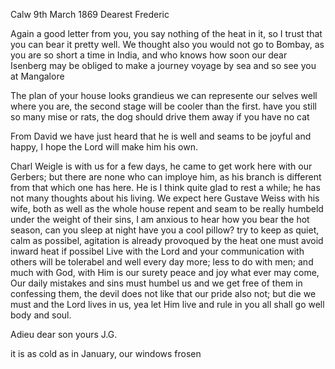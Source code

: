  Calw 9th March 1869
Dearest Frederic

Again a good letter from you, you say nothing of the heat in it, so I trust that you can bear it pretty well. We thought also you would not go to Bombay, as you are so short a time in India, and who knows how soon our dear Isenberg may be obliged to make a journey voyage by sea and so see you at Mangalore

The plan of your house looks grandieus we can represente our selves well where you are, the second stage will be cooler than the first. have you still so many mise or rats, the dog should drive them away if you have no cat

From David we have just heard that he is well and seams to be joyful and happy, I hope the Lord will make him his own.

Charl Weigle is with us for a few days, he came to get work here with our Gerbers; but there are none who can imploye him, as his branch is different from that which one has here. He is I think quite glad to rest a while; he has not many thoughts about his living. We expect here Gustave Weiss with his wife, both as well as the whole house repent and seam to be really humbeld under the weight of their sins, I am anxious to hear how you bear the hot season, can you sleep at night have you a cool pillow? try to keep as quiet, calm as possibel, agitation is already provoqued by the heat one must avoid inward heat if possibel Live with the Lord and your communication with others will be tolerabel and well every day more; less to do with men; and much with God, with Him is our surety peace and joy what ever may come, Our daily mistakes and sins must humbel us and we get free of them in confessing them, the devil does not like that our pride also not; but die we must and the Lord lives in us, yea let Him live and rule in you all shall go well body and soul.

Adieu dear son
 yours J.G.

it is as cold as in January, our windows frosen
